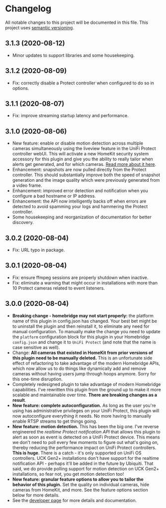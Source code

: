 # Changelog

All notable changes to this project will be documented in this file. This project uses [semantic versioning](https://semver.org/).

## 3.1.3 (2020-08-12)
  * Minor updates to support libraries and some housekeeping.

## 3.1.2 (2020-08-09)
  * Fix: correctly disable a Protect controller when configured to do so in options.

## 3.1.1 (2020-08-07)
  * Fix: improve streaming startup latency and performance.

## 3.1.0 (2020-08-06)
  * New feature: enable or disable motion detection across multiple cameras simultaneously using the liveview feature in the UniFi Protect controller webUI. This will activate a new HomeKit security system accessory for this plugin and give you the ability to really tailor when alerts get generated, and for which cameras. [Read more about it here](https://github.com/hjdhjd/homebridge-unifi-protect2/blob/master/docs/Liveviews.md).
  * Enhancement: snapshots are now pulled directly from the Protect controller. This should substantially improve both the speed of snapshot generation and the image quality which were previously generated from a video frame.
  * Enhancement: improved error detection and notification when you configure a bad hostname or IP address.
  * Enhancement: the API now intelligently backs off when errors are detected to avoid spamming your logs and hammering the Protect controller.
  * Some housekeeping and reorganization of documentation for better discovery.

## 3.0.2 (2020-08-04)
  * Fix: URL typo in package.

## 3.0.1 (2020-08-04)
  * Fix: ensure ffmpeg sessions are properly shutdown when inactive.
  * Fix: eliminate a warning that might occur in installations with more than 10 Protect cameras related to event listeners.

## 3.0.0 (2020-08-04)
  * **Breaking change - homebridge may not start properly:** the platform name of this plugin in config.json has changed. Your best bet might be to uninstall the plugin and then reinstall it, to eliminate any need for manual configuration. To manually make the change you need to update the `platform` configuration block for this plugin in your Homebridge `config.json` and change it to `UniFi Protect` (and note that the name is case sensitive as well).
  * Change: **All cameras that existed in HomeKit from prior versions of this plugin need to be manually deleted.** This is an unfortunate side effect of refactoring to take advantage of the modern Homebridge APIs, which now allow us to do things like dynamically add and remove cameras without having users jump through hoops anymore. Sorry for this one-time disruption.
  * Completely redesigned plugin to take advantage of modern Homebridge capabilities. I've rewritten this plugin from the ground up to make it more scalable and maintainable over time. **There are breaking changes as a result**.
  * **New feature: complete autoconfiguration.** As long as the user you're using has administrative privileges on your UniFi Protect, this plugin will now autoconfigure everything it needs. No more having to manually enable RTSP streams to get things going.
  * **New feature: motion detection.** This has been the big one. I've reverse engineered the *realtime Protect notification API* that allows this plugin to alert as soon as event is detected on a UniFi Protect device. This means we don't need to poll every few moments to figure out what's going on, thereby reducing the performance impact on UniFi Protect controllers. **This is huge**. There is a catch - it's only supported on UniFi OS controllers. UCK Gen2+ installations don't have support for the realtime notification API - perhaps it'll be added in the future by Ubiquiti. That said, we do provide polling support for motion detection on UCK Gen2+ installations, so fear not, you get motion detection too!
  * **New feature: granular feature options to allow you to tailor the behavior of this plugin.** Set the quality on individual cameras, hide cameras from HomeKit, and more. See the feature options section below for more details.
  * See the [developer page](https://github.com/hjdhjd/homebridge-unifi-protect2) for more details and documentation.
